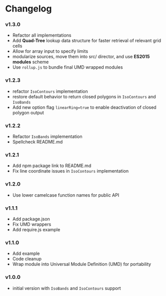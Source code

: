 # Changelog

### v1.3.0
- Refactor all implementations
- Add **Quad-Tree** lookup data structure for faster retrieval of relevant grid cells
- Allow for array input to specify limits
- modularize sources, move them into src/ director, and use **ES2015 modules** scheme
- Use `rollup.js` to bundle final UMD wrapped modules

### v1.2.3
- refactor `IsoContours` implementation
- restore default behavior to return closed polygons in `IsoContours` and `IsoBands`
- Add new option flag `linearRing=true` to enable deactivation of closed polygon output


### v1.2.2
- Refactor `IsoBands` implementation
- Spellcheck README.md

### v1.2.1
- Add npm package link to README.md
- Fix line coordinate issues in `IsoContours` implementation


### v1.2.0
- Use lower camelcase function names for public API


### v1.1.1
- Add package.json
- Fix UMD wrappers
- Add require.js example


### v1.1.0
- Add example 
- Code cleanup
- Wrap module into Universal Module Definition (UMD) for portability


### v1.0.0
- initial version with `IsoBands` and `IsoContours` support
